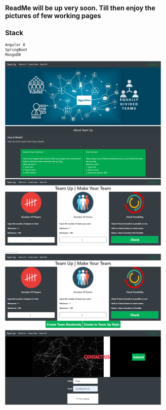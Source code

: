 ## ReadMe will be up very soon. Till then enjoy the pictures of few working pages

## Stack 
```
Angular 8
SpringBoot
MongoDB
```

<img src="readMe_Resources/home.PNG">
<img src="readMe_Resources/about.PNG">
<img src="readMe_Resources/createTeam1.PNG">
<img src="readMe_Resources/createTeam2.PNG">
<img src="readMe_Resources/contactUs.PNG">
